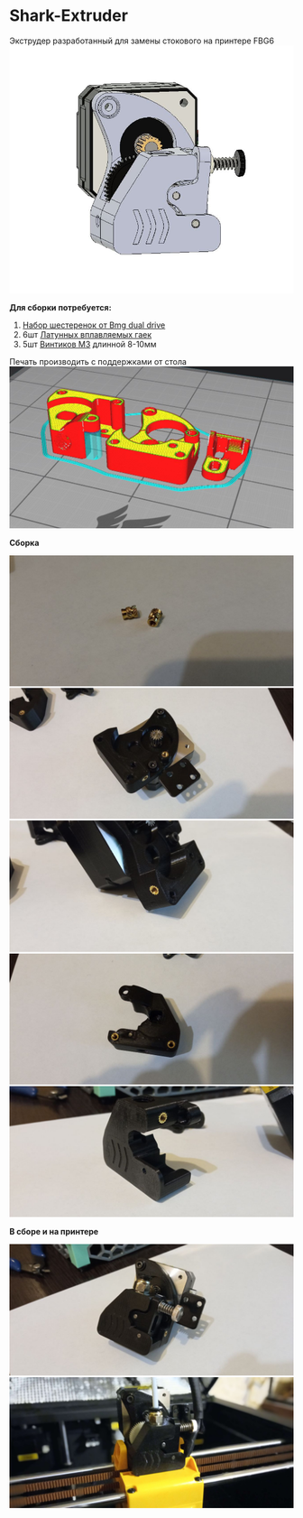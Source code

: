 # Shark-Extruder
Экструдер разработанный для замены стокового на принтере FBG6
![вид](https://github.com/Chiffa-C3/Shark-Extruder/blob/main/PIC/front.JPG)

**Для сборки потребуется:** 
1) [Набор шестеренок от Bmg dual drive](https://aliexpress.ru/item/1005003334389217.html)
2) 6шт [Латунных вплавляемых гаек](https://alii.pub/6iec1k)
3) 5шт [Винтиков М3](https://aliexpress.ru/item/32810872544.html) длинной 8-10мм 

Печать производить с поддержками от стола
![cura](https://github.com/Chiffa-C3/Shark-Extruder/blob/main/PIC/cura.JPG)

**Сборка**

![1](https://github.com/Chiffa-C3/Shark-Extruder/blob/main/PIC/1.jpeg)
![2](https://github.com/Chiffa-C3/Shark-Extruder/blob/main/PIC/2.jpeg)
![3](https://github.com/Chiffa-C3/Shark-Extruder/blob/main/PIC/3.jpeg)
![4](https://github.com/Chiffa-C3/Shark-Extruder/blob/main/PIC/4.jpeg)
![5](https://github.com/Chiffa-C3/Shark-Extruder/blob/main/PIC/5.jpeg)

**В сборе и на принтере**

![compl](https://github.com/Chiffa-C3/Shark-Extruder/blob/main/PIC/compl.jpeg)
![on_p](https://github.com/Chiffa-C3/Shark-Extruder/blob/main/PIC/on_printer.jpg)